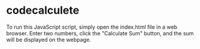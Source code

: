 # codecalculete
To run this JavaScript script, simply open the index.html file in a web browser. Enter two numbers, click the "Calculate Sum" button, and the sum will be displayed on the webpage.
